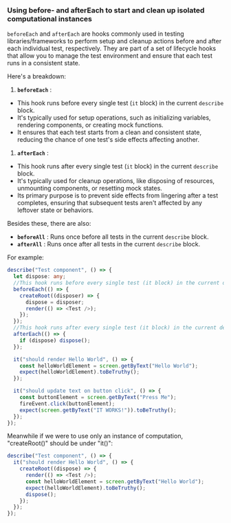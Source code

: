 ### Using before- and afterEach to start and clean up isolated computational instances

`beforeEach` and `afterEach` are hooks commonly used in testing libraries/frameworks to perform setup and cleanup actions before and after each individual test, respectively. They are part of a set of lifecycle hooks that allow you to manage the test environment and ensure that each test runs in a consistent state.

Here's a breakdown:

1. **`beforeEach`** :

* This hook runs before every single test (`it` block) in the current `describe` block.
* It's typically used for setup operations, such as initializing variables, rendering components, or creating mock functions.
* It ensures that each test starts from a clean and consistent state, reducing the chance of one test's side effects affecting another.

1. **`afterEach`** :

* This hook runs after every single test (`it` block) in the current `describe` block.
* It's typically used for cleanup operations, like disposing of resources, unmounting components, or resetting mock states.
* Its primary purpose is to prevent side effects from lingering after a test completes, ensuring that subsequent tests aren't affected by any leftover state or behaviors.

Besides these, there are also:

* **`beforeAll`** : Runs once before all tests in the current `describe` block.
* **`afterAll`** : Runs once after all tests in the current `describe` block.

For example:

```typescript
describe("Test component", () => {
  let dispose: any;
  //This hook runs before every single test (it block) in the current describe block
  beforeEach(() => {
    createRoot((disposer) => {
      dispose = disposer;
      render(() => <Test />);
    });
  });
  //This hook runs after every single test (it block) in the current describe block.
  afterEach(() => {
    if (dispose) dispose();
  });

  it("should render Hello World", () => {
    const helloWorldElement = screen.getByText("Hello World");
    expect(helloWorldElement).toBeTruthy();
  });

  it("should update text on button click", () => {
    const buttonElement = screen.getByText("Press Me");
    fireEvent.click(buttonElement);
    expect(screen.getByText("IT WORKS!")).toBeTruthy();
  });
});

```

Meanwhile if we were to use only an instance of computation, "createRoot()" should be under "it()":

```typescript
describe("Test component", () => {
  it("should render Hello World", () => {
    createRoot((dispose) => {
      render(() => <Test />);
      const helloWorldElement = screen.getByText("Hello World");
      expect(helloWorldElement).toBeTruthy();
      dispose();
    });
  });
});

```
